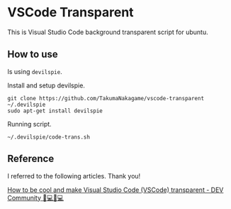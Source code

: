 # VSCode Transparent
This is Visual Studio Code background transparent script for ubuntu.  

## How to use
Is using `devilspie`.

Install and setup devilspie.

```
git clone https://github.com/TakumaNakagame/vscode-transparent ~/.devilspie
sudo apt-get install devilspie
```

Running script.

```
~/.devilspie/code-trans.sh
```

## Reference
I referred to the following articles. Thank you!

[How to be cool and make Visual Studio Code (VSCode) transparent - DEV Community 👩💻👨💻](https://dev.to/emmanuelnk/how-to-be-cool-and-make-vscode-transparent-56ib)
